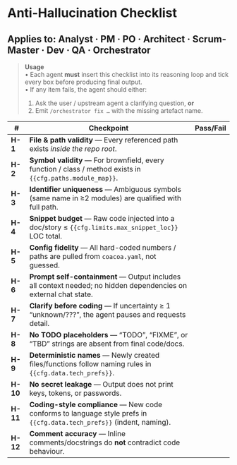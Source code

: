 # Anti-Hallucination Checklist

## Applies to: Analyst · PM · PO · Architect · Scrum-Master · Dev · QA · Orchestrator

> **Usage**  
> • Each agent **must** insert this checklist into its reasoning loop and tick every box before producing final output.  
> • If any item fails, the agent should either:  
>
> 1. Ask the user / upstream agent a clarifying question, **or**  
> 2. Emit `/orchestrator fix …` with the missing artefact name.  

| # | Checkpoint | Pass/Fail |
|---|------------|-----------|
| **H-1** | **File & path validity** — Every referenced path exists _inside the repo root_. | |
| **H-2** | **Symbol validity** — For brownfield, every function / class / method exists in `{{cfg.paths.module_map}}`. | |
| **H-3** | **Identifier uniqueness** — Ambiguous symbols (same name in ≥2 modules) are qualified with full path. | |
| **H-4** | **Snippet budget** — Raw code injected into a doc/story ≤ `{{cfg.limits.max_snippet_loc}}` LOC total. | |
| **H-5** | **Config fidelity** — All hard-coded numbers / paths are pulled from `coacoa.yaml`, not guessed. | |
| **H-6** | **Prompt self-containment** — Output includes all context needed; no hidden dependencies on external chat state. | |
| **H-7** | **Clarify before coding** — If uncertainty ≥ 1 “unknown/???”, the agent pauses and requests detail. | |
| **H-8** | **No TODO placeholders** — “TODO”, “FIXME”, or “TBD” strings are absent from final code/docs. | |
| **H-9** | **Deterministic names** — Newly created files/functions follow naming rules in `{{cfg.data.tech_prefs}}`. | |
| **H-10** | **No secret leakage** — Output does not print keys, tokens, or passwords. | |
| **H-11** | **Coding-style compliance** — New code conforms to language style prefs in `{{cfg.data.tech_prefs}}` (indent, naming). | |
| **H-12** | **Comment accuracy** — Inline comments/docstrings do **not** contradict code behaviour. | |
